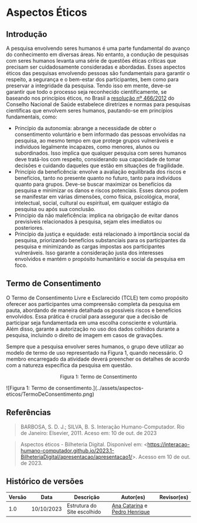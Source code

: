 # Aspectos Éticos

## Introdução

A pesquisa envolvendo seres humanos é uma parte fundamental do avanço do conhecimento em diversas áreas. No entanto, a condução de pesquisas com seres humanos levanta uma série de questões éticas críticas que precisam ser cuidadosamente consideradas e abordadas. Esses aspectos éticos das pesquisas envolvendo pessoas são fundamentais para garantir o respeito, a segurança e o bem-estar dos participantes, bem como para preservar a integridade da pesquisa. Tendo isso em mente, deve-se garantir que todo o processo seja reconhecido cientificamente, se baseando nos princípios éticos, no Brasil a [resolução nº 466/2012](../assets/aspectos-eticos/reso466.pdf) do Conselho Nacional de Saúde estabelece diretrizes e normas para pesquisas científicas que envolvem seres humanos, pautando-se em princípios fundamentais, como:

- Princípio da autonomia: abrange a necessidade de obter o consentimento voluntário e bem informado das pessoas envolvidas na pesquisa, ao mesmo tempo em que protege grupos vulneráveis e indivíduos legalmente incapazes, como menores, alunos ou subordinados. Isso implica que qualquer pesquisa com seres humanos deve tratá-los com respeito, considerando sua capacidade de tomar decisões e cuidando daqueles que estão em situações de fragilidade.
- Princípio da beneficência: envolve a avaliação equilibrada dos riscos e benefícios, tanto no presente quanto no futuro, tanto para indivíduos quanto para grupos. Deve-se buscar maximizar os benefícios da pesquisa e minimizar os danos e riscos potenciais. Esses danos podem se manifestar em várias dimensões, como física, psicológica, moral, intelectual, social, cultural ou espiritual, em qualquer estágio da pesquisa ou após sua conclusão.
- Princípio da não maleficência: implica na obrigação de evitar danos previsíveis relacionados à pesquisa, sejam eles imediatos ou posteriores.
- Princípio da justiça e equidade: está relacionado à importância social da pesquisa, priorizando benefícios substanciais para os participantes da pesquisa e minimizando as cargas impostas aos participantes vulneráveis. Isso garante a consideração justa dos interesses envolvidos e mantém o propósito humanitário e social da pesquisa em foco.

## Termo de Consentimento

O Termo de Consentimento Livre e Esclarecido (TCLE) tem como propósito oferecer aos participantes uma compreensão completa da pesquisa em pauta, abordando de maneira detalhada os possíveis riscos e benefícios envolvidos. Essa prática é crucial para assegurar que a decisão de participar seja fundamentada em uma escolha consciente e voluntária. Além disso, garante a autorização no uso dos dados colhidos durante a pesquisa, incluindo o direito de imagem em casos de gravações.

Sempre que a pesquisa envolver seres humanos, o grupo deve utilizar ao modelo de termo de uso representado na Figura 1, quando necessário. O membro encarregado da atividade deverá preencher os detalhes de acordo com a natureza específica da pesquisa em questão.

<p style="text-align: center"><font size="2">Figura 1: Termo de Consentimento</font></p>
![Figura 1: Termo de consentimento.](../assets/aspectos-eticos/TermoDeConsentimento.png)

## Referências

> BARBOSA, S. D. J.; SILVA, B. S. Interação Humano-Computador. Rio de Janeiro: Elsevier, 2011. Aceso em: 10 de out. de 2023

> Aspectos éticos - Bilheteria Digital. Disponível em: <<https://interacao-humano-computador.github.io/2023.1-BilheteriaDigital/apresentacao/apresentacao1/>>. Acesso em 10 de out. de 2023.

## Histórico de versões

| Versão | Data       | Descrição                   | Autor(es)                                                                                       | Revisor(es) |
| ------ | ---------- | --------------------------- | ----------------------------------------------------------------------------------------------- | ----------- |
| 1.0    | 10/10/2023 | Estrutura do Site escolhido | [Ana Catarina](https://github.com/an4catarina) e [Pedro Henrique](https://github.com/pedro-hsf) |             |
